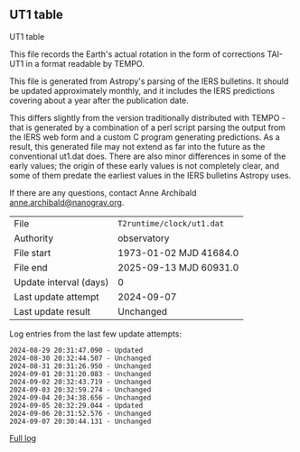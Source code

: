 
## UT1 table

UT1 table

This file records the Earth's actual rotation in the form of
corrections TAI-UT1 in a format readable by TEMPO.

This file is generated from Astropy's parsing of the IERS
bulletins. It should be updated approximately monthly, and it
includes the IERS predictions covering about a year after the
publication date.

This differs slightly from the version traditionally distributed
with TEMPO - that is generated by a combination of a perl script
parsing the output from the IERS web form and a custom C program
generating predictions. As a result, this generated file may not
extend as far into the future as the conventional ut1.dat does.
There are also minor differences in some of the early values; the
origin of these early values is not completely clear, and some of
them predate the earliest values in the IERS bulletins Astropy uses.

If there are any questions, contact Anne Archibald
<anne.archibald@nanograv.org>.

|     |     |
|:--- |:--- |
| File | `T2runtime/clock/ut1.dat` |
| Authority | observatory |
| File start | 1973-01-02 MJD 41684.0 |
| File end | 2025-09-13 MJD 60931.0 |
| Update interval (days) | 0 |
| Last update attempt | 2024-09-07 |
| Last update result | Unchanged |

Log entries from the last few update attempts:
```
2024-08-29 20:31:47.090 - Updated
2024-08-30 20:32:44.507 - Unchanged
2024-08-31 20:31:26.950 - Unchanged
2024-09-01 20:31:20.083 - Unchanged
2024-09-02 20:32:43.719 - Unchanged
2024-09-03 20:32:59.274 - Unchanged
2024-09-04 20:34:38.656 - Unchanged
2024-09-05 20:32:29.044 - Updated
2024-09-06 20:31:52.576 - Unchanged
2024-09-07 20:30:44.131 - Unchanged
```
[Full log](https://raw.githubusercontent.com/ipta/pulsar-clock-corrections/main/log/T2runtime/clock/ut1.dat.log)
